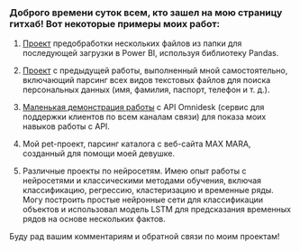 ### Доброго времени суток всем, кто зашел на мою страницу гитхаб! Вот некоторые примеры моих работ:

1) <a href="https://github.com/myuferov/Accounting_sb" target="_blank">Проект</a> предобработки нескольких файлов из папки для последующей загрузки в Power BI, используя библиотеку Pandas.

2) <a href="https://github.com/myuferov/Search_PDn" target="_blank">Проект</a> с предыдущей работы, выполненный мной самостоятельно, включающий парсинг всех видов текстовых файлов для поиска персональных данных (имя, фамилия, паспорт, телефон и т. д.).

3) <a href="https://github.com/myuferov/OmnideskApi" target="_blank">Маленькая демонстрация работы</a> с API Omnidesk (сервис для поддержки клиентов по всем каналам связи) для показа моих навыков работы с API.

4) Мой pet-проект, парсинг каталога с веб-сайта MAX MARA, созданный для помощи моей девушке.

5) Различные проекты по нейросетям. Имею опыт работы с нейросетями и классическими методами обучения, включая классификацию, регрессию, кластеризацию и временные ряды. Могу построить простые нейронные сети для классификации объектов и использовал модель LSTM для предсказания временных рядов на основе нескольких фактов.

Буду рад вашим комментариям и обратной связи по моим проектам!
